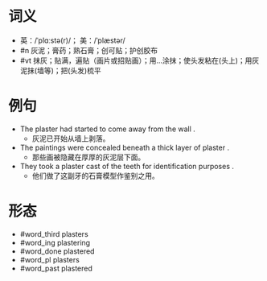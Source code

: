 # 词义
- 英：/ˈplɑːstə(r)/； 美：/ˈplæstər/
- #n 灰泥；膏药；熟石膏；创可贴；护创胶布
- #vt 抹灰；贴满，遍贴（画片或招贴画）；用…涂抹；使头发粘在(头上)；用灰泥抹(墙等)；把(头发)梳平
# 例句
- The plaster had started to come away from the wall .
	- 灰泥已开始从墙上剥落。
- The paintings were concealed beneath a thick layer of plaster .
	- 那些画被隐藏在厚厚的灰泥层下面。
- They took a plaster cast of the teeth for identification purposes .
	- 他们做了这副牙的石膏模型作鉴别之用。
# 形态
- #word_third plasters
- #word_ing plastering
- #word_done plastered
- #word_pl plasters
- #word_past plastered
